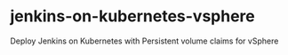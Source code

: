 # jenkins-on-kubernetes-vsphere
Deploy Jenkins on Kubernetes with Persistent volume claims for vSphere
